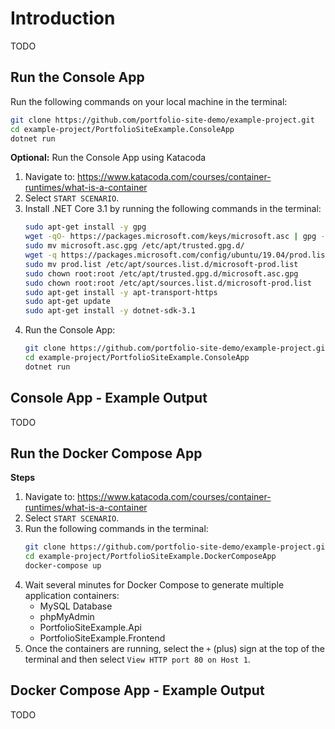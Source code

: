 # Introduction

TODO

## Run the Console App

Run the following commands on your local machine in the terminal:
```bash
git clone https://github.com/portfolio-site-demo/example-project.git
cd example-project/PortfolioSiteExample.ConsoleApp
dotnet run
```

**Optional:** Run the Console App using Katacoda
1. Navigate to: https://www.katacoda.com/courses/container-runtimes/what-is-a-container
2. Select `START SCENARIO`.
3. Install .NET Core 3.1 by running the following commands in the terminal:
	```bash
	sudo apt-get install -y gpg
	wget -qO- https://packages.microsoft.com/keys/microsoft.asc | gpg --dearmor > microsoft.asc.gpg
	sudo mv microsoft.asc.gpg /etc/apt/trusted.gpg.d/
	wget -q https://packages.microsoft.com/config/ubuntu/19.04/prod.list
	sudo mv prod.list /etc/apt/sources.list.d/microsoft-prod.list
	sudo chown root:root /etc/apt/trusted.gpg.d/microsoft.asc.gpg
	sudo chown root:root /etc/apt/sources.list.d/microsoft-prod.list
	sudo apt-get install -y apt-transport-https
	sudo apt-get update
	sudo apt-get install -y dotnet-sdk-3.1
	```
4. Run the Console App:
	```bash
	git clone https://github.com/portfolio-site-demo/example-project.git
	cd example-project/PortfolioSiteExample.ConsoleApp
	dotnet run
	```

## Console App - Example Output

TODO

## Run the Docker Compose App

**Steps**
1. Navigate to: https://www.katacoda.com/courses/container-runtimes/what-is-a-container
2. Select `START SCENARIO`.
3. Run the following commands in the terminal:
	```bash
	git clone https://github.com/portfolio-site-demo/example-project.git
	cd example-project/PortfolioSiteExample.DockerComposeApp
	docker-compose up
	```
4. Wait several minutes for Docker Compose to generate multiple application containers:
   - MySQL Database
   - phpMyAdmin
   - PortfolioSiteExample.Api
   - PortfolioSiteExample.Frontend
5. Once the containers are running, select the `+` (plus) sign at the top of the terminal and then select `View HTTP port 80 on Host 1`.

## Docker Compose App - Example Output

TODO